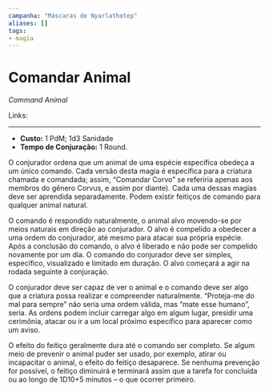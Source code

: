 ```yaml
---
campanha: "Máscaras de Nyarlathotep"
aliases: []
tags: 
- magia
---
```


# Comandar Animal
_Command Animal_

Links:

---
-  **Custo:** 1 PdM; 1d3 Sanidade
- **Tempo de Conjuração:** 1 Round.

O conjurador ordena que um animal de uma espécie específica obedeça a um único comando. Cada versão desta magia é específica para a criatura chamada e comandada; assim, “Comandar Corvo” se referiria apenas aos membros do gênero Corvus, e assim por diante). Cada uma dessas magias deve ser aprendida separadamente. Podem existir feitiços de comando para qualquer animal natural.

O comando é respondido naturalmente, o animal alvo movendo-se por meios naturais em direção ao conjurador. O alvo é compelido a obedecer a uma ordem do conjurador, até mesmo para atacar sua própria espécie. Após a conclusão do comando, o alvo é liberado e não pode ser compelido novamente por um dia. O comando do conjurador deve ser simples, específico, visualizado e limitado em duração. O alvo começará a agir na rodada seguinte à conjuração.

O conjurador deve ser capaz de ver o animal e o comando deve ser algo que a criatura possa realizar e compreender naturalmente. “Proteja-me do mal para sempre” não seria uma ordem válida, mas “mate esse humano”, seria. As ordens podem incluir carregar algo em algum lugar, presidir uma cerimônia, atacar ou ir a um local próximo específico para aparecer como um aviso. 

O efeito do feitiço geralmente dura até o comando ser completo. Se algum meio de prevenir o animal puder ser usado, por exemplo, atirar ou incapacitar o animal, o efeito do feitiço desaparece. Se nenhuma prevenção for possível, o feitiço diminuirá e terminará assim que a tarefa for concluída ou ao longo de 1D10+5 minutos – o que ocorrer primeiro.